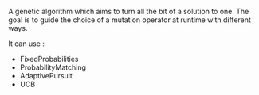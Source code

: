 A genetic algorithm which aims to turn all the bit of a solution to one.
The goal is to guide the choice of a mutation operator at runtime with different ways.

It can use :
- FixedProbabilities
- ProbabilityMatching
- AdaptivePursuit
- UCB


